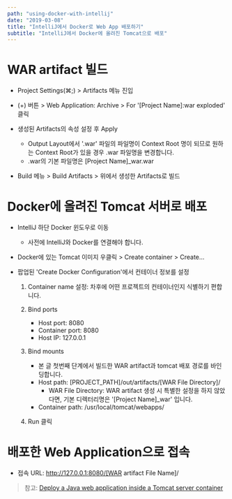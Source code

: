 ```yaml
---
path: "using-docker-with-intellij"
date: "2019-03-08"
title: "IntelliJ에서 Docker로 Web App 배포하기"
subtitle: "IntelliJ에서 Docker에 올려진 Tomcat으로 배포"
---
```


# WAR artifact 빌드

- Project Settings(⌘;) > Artifacts 메뉴 진입
- (+) 버튼 > Web Application: Archive > For '[Project Name]:war exploded' 클릭
- 생성된 Artifacts의 속성 설정 후 Apply
  - Output Layout에서 '.war' 파일의 파일명이 Context Root 명이 되므로 원하는 Context Root가 있을 경우 .war 파일명을 변경합니다.
  - .war의 기본 파일명은 [Project Name]\_war.war

- Build 메뉴 > Build Artifacts > 위에서 생성한 Artifacts로 빌드

# Docker에 올려진 Tomcat 서버로 배포

- IntelliJ 하단 Docker 윈도우로 이동
  - 사전에 IntelliJ와 Docker를 연결해야 합니다.

- Docker에 있는 Tomcat 이미지 우클릭 > Create container > Create...
- 팝업된 'Create Docker Configuration'에서 컨테이너 정보를 설정

  1. Container name 설정: 차후에 어떤 프로젝트의 컨테이너인지 식별하기 편합니다.

  2. Bind ports

     - Host port: 8080
     - Container port: 8080
     - Host IP: 127.0.0.1

  3. Bind mounts

     - 본 글 첫번째 단계에서 빌드한 WAR artifact과 tomcat 배포 경로를 바인딩합니다.
     - Host path: [PROJECT_PATH]/out/artifacts/[WAR File Directory]/
       - WAR File Directory: WAR artifact 생성 시 특별한 설정을 하지 않았다면, 기본 디렉터리명은 '[Project Name]\_war' 입니다.
     - Container path: /usr/local/tomcat/webapps/

  4. Run 클릭

# 배포한 Web Application으로 접속

- 접속 URL: http://127.0.0.1:8080/[WAR artifact File Name]/

> 참고: [Deploy a Java web application inside a Tomcat server container](https://www.jetbrains.com/help/idea/deploying-a-web-app-into-an-app-server-container.html)
